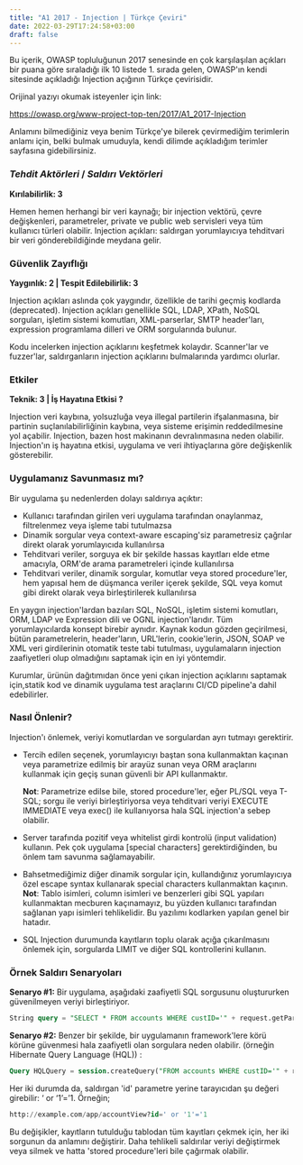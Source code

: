 ```yaml
---
title: "A1 2017 - Injection | Türkçe Çeviri"
date: 2022-03-29T17:24:58+03:00
draft: false
---
```

Bu içerik, OWASP topluluğunun 2017 senesinde en çok karşılaşılan açıkları bir puana göre sıraladığı ilk 10 listede 1. sırada gelen, OWASP'ın kendi sitesinde
açıkladığı Injection açığının Türkçe çevirisidir.

Orijinal yazıyı okumak isteyenler için link:

https://owasp.org/www-project-top-ten/2017/A1_2017-Injection

Anlamını bilmediğiniz veya benim Türkçe'ye bilerek çevirmediğim terimlerin anlamı için, belki bulmak umuduyla, kendi dilimde açıkladığım terimler sayfasına gidebilirsiniz.



### <em>Tehdit Aktörleri</em> / <em>Saldırı Vektörleri</em>

**Kırılabilirlik: 3**

Hemen hemen herhangi bir veri kaynağı; bir injection vektörü, çevre değişkenleri, parametreler, private ve public web servisleri veya tüm kullanıcı türleri olabilir. Injection açıkları: saldırgan yorumlayıcıya tehditvari bir veri gönderebildiğinde meydana gelir.

### Güvenlik Zayıflığı

**Yaygınlık: 2 | Tespit Edilebilirlik: 3**

Injection açıkları aslında çok yaygındır, özellikle de tarihi geçmiş kodlarda (deprecated). Injection açıkları genellikle SQL, LDAP, XPath, NoSQL sorguları, işletim sistemi komutları, XML-parserlar, SMTP header'ları, expression programlama dilleri ve ORM sorgularında bulunur. 

Kodu incelerken injection açıklarını keşfetmek kolaydır. Scanner'lar ve fuzzer'lar, saldırganların injection açıklarını bulmalarında yardımcı olurlar.

### Etkiler

**Teknik: 3 | İş Hayatına Etkisi ?**

Injection veri kaybına, yolsuzluğa veya illegal partilerin ifşalanmasına, bir partinin suçlanılabilirliğinin kaybına, veya sisteme erişimin reddedilmesine yol açabilir. Injection, bazen host makinanın  devralınmasına neden olabilir.
Injection'ın iş hayatına etkisi, uygulama ve veri ihtiyaçlarına göre değişkenlik gösterebilir.

### Uygulamanız Savunmasız mı?

Bir uygulama şu nedenlerden dolayı saldırıya açıktır:

- Kullanıcı tarafından girilen veri uygulama tarafından onaylanmaz, filtrelenmez veya işleme tabi tutulmazsa
- Dinamik sorgular veya context-aware escaping'siz parametresiz çağrılar direkt olarak yorumlayıcıda kullanılırsa
- Tehditvari veriler, sorguya ek bir şekilde hassas kayıtları elde etme amacıyla, ORM'de arama parametreleri içinde kullanılırsa
- Tehditvari veriler, dinamik sorgular, komutlar veya stored procedure'ler, hem yapısal hem de düşmanca veriler içerek şekilde, SQL veya komut gibi direkt olarak
veya birleştirilerek kullanılırsa

En yaygın injection'lardan bazıları SQL, NoSQL, işletim sistemi komutları, ORM, LDAP ve Expression dili ve OGNL injection'larıdır. Tüm yorumlayıcılarda konsept birebir aynıdır. Kaynak kodun gözden geçirilmesi, bütün parametrelerin, header'ların, URL'lerin, cookie'lerin, JSON, SOAP ve XML veri girdilerinin otomatik teste tabi tutulması, uygulamaların injection zaafiyetleri olup olmadığını saptamak için en iyi yöntemdir.

Kurumlar, ürünün dağıtımıdan önce yeni çıkan injection açıklarını saptamak için,statik kod ve dinamik uygulama test araçlarını CI/CD pipeline'a dahil edebilirler.

### Nasıl Önlenir?

Injection'ı önlemek, veriyi komutlardan ve sorgulardan ayrı tutmayı gerektirir.

- Tercih edilen seçenek, yorumlayıcıyı baştan sona kullanmaktan kaçınan veya parametrize edilmiş bir arayüz sunan veya ORM araçlarını kullanmak için geçiş sunan güvenli bir API kullanmaktır.
    
    **Not**: Parametrize edilse bile, stored procedure'ler, eğer PL/SQL veya T-SQL; sorgu ile veriyi birleştiriyorsa veya tehditvari veriyi EXECUTE IMMEDIATE veya exec() ile kullanıyorsa hala SQL injection'a sebep olabilir.
    
- Server tarafında pozitif veya whitelist girdi kontrolü (input validation) kullanın. Pek çok uygulama [special characters] gerektirdiğinden, bu önlem tam savunma
sağlamayabilir.
- Bahsetmediğimiz diğer dinamik sorgular için, kullandığınız yorumlayıcıya özel escape syntax kullanarak special characters kullanmaktan kaçının.
**Not**: Tablo isimleri, column isimleri ve benzerleri gibi SQL yapıları kullanmaktan mecburen kaçınamayız, bu yüzden kullanıcı tarafından sağlanan yapı isimleri tehlikelidir. Bu yazılımı kodlarken yapılan genel bir hatadır.
- SQL Injection durumunda kayıtların toplu olarak açığa çıkarılmasını önlemek için, sorgularda LIMIT ve diğer SQL kontrollerini kullanın.

### Örnek Saldırı Senaryoları

**Senaryo #1:** Bir uygulama, aşağıdaki zaafiyetli SQL sorgusunu oluştururken güvenilmeyen veriyi birleştiriyor.

```sql
String query = "SELECT * FROM accounts WHERE custID='" + request.getParameter("id") + "'";
```

**Senaryo #2:** Benzer bir şekilde, bir uygulamanın framework'lere körü körüne güvenmesi hala zaafiyetli olan sorgulara neden olabilir. (örneğin Hibernate Query Language (HQL)) :

```sql
Query HQLQuery = session.createQuery("FROM accounts WHERE custID='" + request.getParameter("id") + "'");
```

Her iki durumda da, saldırgan 'id' parametre yerine tarayıcıdan şu değeri girebilir: ‘ or ‘1’=’1. Örneğin;

```sql
http://example.com/app/accountView?id=' or '1'='1
```

Bu değişikler, kayıtların tutulduğu tablodan tüm kayıtları çekmek için, her iki sorgunun da anlamını değiştirir. Daha tehlikeli saldırılar veriyi değiştirmek veya silmek ve hatta 'stored procedure'leri bile çağırmak olabilir.